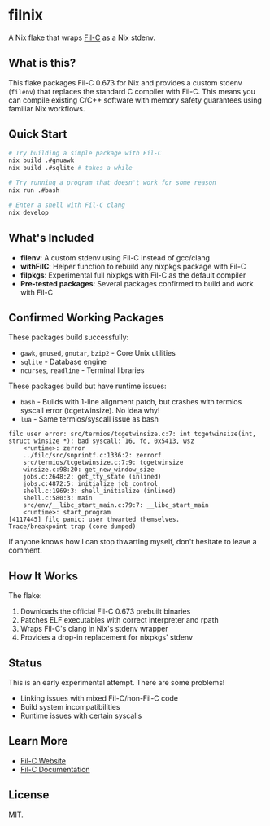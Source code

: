 # filnix

A Nix flake that wraps [Fil-C](https://fil-c.org) as a Nix stdenv.

## What is this?

This flake packages Fil-C 0.673 for Nix and provides a custom stdenv (`filenv`) that replaces the standard C compiler with Fil-C. This means you can compile existing C/C++ software with memory safety guarantees using familiar Nix workflows.

## Quick Start

```bash
# Try building a simple package with Fil-C
nix build .#gnuawk
nix build .#sqlite # takes a while

# Try running a program that doesn't work for some reason
nix run .#bash

# Enter a shell with Fil-C clang
nix develop
```

## What's Included

- **filenv**: A custom stdenv using Fil-C instead of gcc/clang
- **withFilC**: Helper function to rebuild any nixpkgs package with Fil-C
- **filpkgs**: Experimental full nixpkgs with Fil-C as the default compiler
- **Pre-tested packages**: Several packages confirmed to build and work with Fil-C

## Confirmed Working Packages

These packages build successfully:

- `gawk`, `gnused`, `gnutar`, `bzip2` - Core Unix utilities
- `sqlite` - Database engine
- `ncurses`, `readline` - Terminal libraries

These packages build but have runtime issues:

- `bash` - Builds with 1-line alignment patch, but crashes with termios syscall error (tcgetwinsize). No idea why!
- `lua` - Same termios/syscall issue as bash

```
filc user error: src/termios/tcgetwinsize.c:7: int tcgetwinsize(int, struct winsize *): bad syscall: 16, fd, 0x5413, wsz
    <runtime>: zerror
    ../filc/src/snprintf.c:1336:2: zerrorf
    src/termios/tcgetwinsize.c:7:9: tcgetwinsize
    winsize.c:98:20: get_new_window_size
    jobs.c:2648:2: get_tty_state (inlined)
    jobs.c:4872:5: initialize_job_control
    shell.c:1969:3: shell_initialize (inlined)
    shell.c:580:3: main
    src/env/__libc_start_main.c:79:7: __libc_start_main
    <runtime>: start_program
[4117445] filc panic: user thwarted themselves.
Trace/breakpoint trap (core dumped)
```

If anyone knows how I can stop thwarting myself, don't hesitate to leave a comment.

## How It Works

The flake:

1. Downloads the official Fil-C 0.673 prebuilt binaries
2. Patches ELF executables with correct interpreter and rpath
3. Wraps Fil-C's clang in Nix's stdenv wrapper
4. Provides a drop-in replacement for nixpkgs' stdenv

## Status

This is an early experimental attempt. There are some problems!

- Linking issues with mixed Fil-C/non-Fil-C code
- Build system incompatibilities
- Runtime issues with certain syscalls

## Learn More

- [Fil-C Website](https://fil-c.org)
- [Fil-C Documentation](https://fil-c.org/documentation.html)

## License

MIT.
